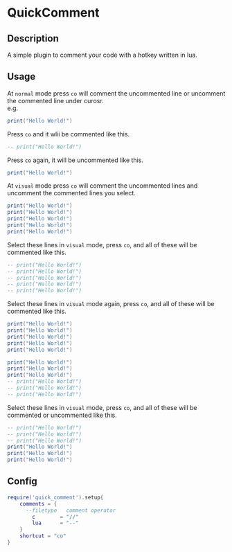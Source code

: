 # QuickComment
## Description
A simple plugin to comment your code with a hotkey written in lua.
## Usage
At `normal` mode press `co` will comment the uncommented line or uncomment the commented line under curosr.  
e.g.
```lua
print("Hello World!")
```
Press `co` and it wlii be commented like this.
```lua
-- print("Hello World!")
```
Press `co` again, it will be uncommented like this.
```lua
print("Hello World!")
```
  
At `visual` mode press `co` will comment the uncommented lines and uncomment the commented lines you select.  
```lua
print("Hello World!")
print("Hello World!")
print("Hello World!")
print("Hello World!")
print("Hello World!")
```
Select these lines in `visual` mode, press `co`, and all of these will be commented like this.
```lua
-- print("Hello World!")
-- print("Hello World!")
-- print("Hello World!")
-- print("Hello World!")
-- print("Hello World!")
```
Select these lines in `visual` mode again, press `co`, and all of these will be commented like this.
```lua
print("Hello World!")
print("Hello World!")
print("Hello World!")
print("Hello World!")
print("Hello World!")
```
  
```lua
print("Hello World!")
print("Hello World!")
print("Hello World!")
-- print("Hello World!")
-- print("Hello World!")
-- print("Hello World!")
```
Select these lines in `visual` mode, press `co`, and all of these will be commented or uncommented like this.
```lua
-- print("Hello World!")
-- print("Hello World!")
-- print("Hello World!")
print("Hello World!")
print("Hello World!")
print("Hello World!")
```

## Config
```lua
require('quick_comment').setup{
    comments = {
      --filetype   comment operator
        c        = "//"
        lua      = "--"
    }
    shortcut = "co"
}
```
